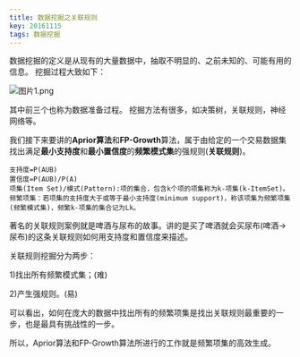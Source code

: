 ```yaml
---
title: 数据挖掘之关联规则
key: 20161115
tags: 数据挖掘
---
```


数据挖掘的定义是从现有的大量数据中，抽取不明显的、之前未知的、可能有用的信息。
挖掘过程大致如下：

![图片1.png](https://i.loli.net/2018/08/16/5b752220b99c7.png)

<!--more-->

其中前三个也称为数据准备过程。
挖掘方法有很多，如决策树，关联规则，神经网络等。

我们接下来要讲的**Aprior算法**和**FP-Growth**算法，属于由给定的一个交易数据集找出满足**最小支持度**和**最小置信度**的**频繁模式集**的强规则(**关联规则**)。

~~~
支持度=P(AUB)
置信度=P(AUB)/P(A)
项集(Item Set)/模式(Pattern):项的集合，包含k个项的项集称为k-项集(k-ItemSet)。
频繁项集：若项集的支持度大于或等于最小支持度(minimum support)，称该项集为频繁项集(频繁模式集)，频繁k-项集的集合记为Lk。
~~~

著名的关联规则案例就是啤酒与尿布的故事。讲的是买了啤酒就会买尿布(啤酒->尿布)的这条关联规则如何用支持度和置信度来描述。

关联规则挖掘分为两步：

1)找出所有频繁模式集；(难)

2)产生强规则。(易)

可以看出，如何在庞大的数据中找出所有的频繁项集是找出关联规则最重要的一步，也是最具有挑战性的一步。

所以，Aprior算法和FP-Growth算法所进行的工作就是频繁项集的高效生成。
